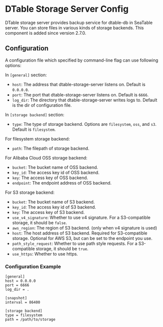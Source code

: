# DTable Storage Server Config

DTable storage server provides backup service for dtable-db in SeaTable server. You can store files in various kinds of storage backends. This component is added since version 2.7.0.

## Configuration

A configuration file which specified by command-line flag can use following options:

In `[general]` section:

- `host`: The address that dtable-storage-server listens on. Default is `0.0.0.0`.
- `port`: The port that dtable-storage-server listens on. Default is `6666`.
- `log_dir`: The directory that dtable-storage-server writes logs to. Default is the dir of configuration file.

In `[storage backend]` section:

- `type`: The type of storage backend. Options are `filesystem`, `oss`, and `s3`. Default is `filesystem`.

For filesystem storage backend:

- `path`: The filepath of storage backend.

For Alibaba Cloud OSS storage backend:

- `bucket`: The bucket name of OSS backend.
- `key_id`: The access key id of OSS backend.
- `key`: The access key of OSS backend.
- `endpoint`: The endpoint address of OSS backend.

For S3 storage backend:

- `bucket`: The bucket name of S3 backend.
- `key_id`: The access key id of S3 backend.
- `key`: The access key of S3 backend.
- `use_v4_signature`: Whether to use v4 signature. For a S3-compatible storage, it should be `false`.
- `aws_region`: The region of S3 backend. (only when v4 signature is used)
- `host`: The host address of S3 backend. Required for S3-compatible storage. Optional for AWS S3, but can be set to the endpoint you use.
- `path_style_request`: Whether to use path style requests. For a S3-compatible storage, it should be `true`.
- `use_https`: Whether to use https.

### Configuration Example

```
[general]
host = 0.0.0.0
port = 6666
log_dir = .

[snapshot]
interval = 86400

[storage backend]
type = filesystem
path = /path/to/storage

```
